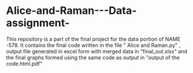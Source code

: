 # Alice-and-Raman---Data-assignment-
This repository is a part of the final project for the data portion of NAME -578. It contains the final code written in the file " Alice and Raman.py" , output file generated in excel form with merged data in "final_out.xlsx" and the final graphs formed using the same code as output in "output of the code.html.pdf"
